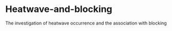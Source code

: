 # Heatwave-and-blocking
The investigation of heatwave occurrence and the association with blocking 
